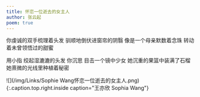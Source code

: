 ```yaml
---
title: 怀恋一位逝去的女主人
author: 张云起
poem: true
---
```


你虔诚的双手梳理着头发
驯顺地倒伏进窗帘的阴翳
像是一个母亲默数着念珠
转动着未曾领悟过的甜蜜

用小指 绞起湿漉漉的头发
你沉思 目击一个镜中少女
她沉重的果篮中装满了石榴
她熹微的光线里种植着秘密

![](/img/Links/Sophie Wang怀恋一位逝去的女主人.png)
{:.caption.top.right.inside caption="王亦欣 Sophia Wang"}
